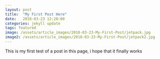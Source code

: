 ```yaml
---
layout: post
title:  "My First Post Here"
date:   2018-03-23 12:20:00
categories: jekyll update
tags: featured
image: /assets/article_images/2018-03-23-My-First-Post/jetpack.jpg
image2: /assets/article_images/2018-03-23-My-First-Post/jetpack2.jpg
---
```

This is my first test of a post in this page, i hope that it finally works
